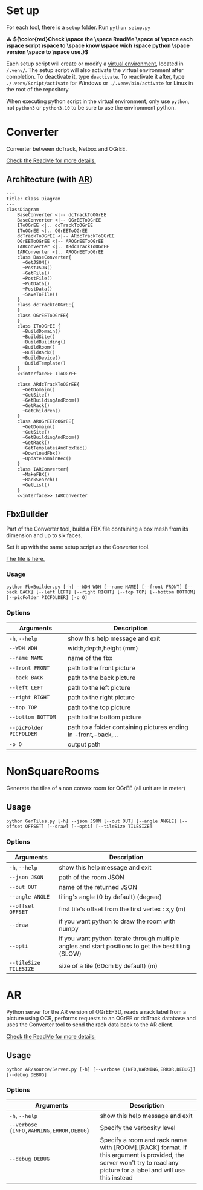 # Set up

For each tool, there is a `setup` folder. Run `python setup.py`

:warning: **${\color{red}Check \space the \space ReadMe \space of \space each \space script \space to \space know \space wich \space python \space version \space to \space use.}$** 

Each setup script will create or modify a [virtual environment](https://docs.python.org/3/library/venv.html), located in `/.venv/`. The setup script will also activate the virtual environment after completion. To deactivate it, type `deactivate`. To reactivate it after, type `./.venv/Script/activate` for Windows or `./.venv/bin/activate` for Linux in the root of the repository.

When executing python script in the virtual environment, only use `python`, not `python3` or `python3.10` to be sure to use the environment python.
# Converter

Converter between dcTrack, Netbox and OGrEE.

[Check the ReadMe for more details.](Converter/README.md)
## Architecture (with [AR](#ar))

```mermaid
---
title: Class Diagram
---
classDiagram
    BaseConverter <|-- dcTrackToOGrEE
    BaseConverter <|-- OGrEEToOGrEE
    IToOGrEE <|.. dcTrackToOGrEE
    IToOGrEE <|.. OGrEEToOGrEE
    dcTrackToOGrEE <|-- ARdcTrackToOGrEE
    OGrEEToOGrEE <|-- AROGrEEToOGrEE
    IARConverter <|.. ARdcTrackToOGrEE
    IARConverter <|.. AROGrEEToOGrEE
    class BaseConverter{
      +GetJSON()
      +PostJSON()
      +GetFile()
      +PostFile()
      +PutData()
      +PostData()
      +SaveToFile()
    }
    class dcTrackToOGrEE{
    }
    class OGrEEToOGrEE{
    }
    class IToOGrEE {    
      +BuildDomain()
      +BuildSite()
      +BuildBuilding()
      +BuildRoom()
      +BuildRack()
      +BuildDevice()
      +BuildTemplate()
    }
    <<interface>> IToOGrEE
  
    class ARdcTrackToOGrEE{
      +GetDomain()
      +GetSite()
      +GetBuildingAndRoom()
      +GetRack()
      +GetChildren()
    }
    class AROGrEEToOGrEE{
      +GetDomain()
      +GetSite()
      +GetBuildingAndRoom()
      +GetRack()
      +GetTemplatesAndFbxRec()
      +DownloadFbx()
      +UpdateDomainRec()
    }
    class IARConverter{
      +MakeFBX()
      +RackSearch()
      +GetList()
    }
    <<interface>> IARConverter
```
## FbxBuilder

Part of the Converter tool, build a FBX file containing a box mesh from its dimension and up to six faces.

Set it up with the same setup script as the Converter tool.

[The file is here.](/Converter/source/fbx/FbxBuilder.py)

### Usage

```console
python FbxBuilder.py [-h] --WDH WDH [--name NAME] [--front FRONT] [--back BACK] [--left LEFT] [--right RIGHT] [--top TOP] [--bottom BOTTOM] [--picFolder PICFOLDER] [-o O]
```

### Options

   Arguments              | Description
  ------------------------|---------------------------    
  `-h`, `--help`          | show this help message and exit
  `--WDH WDH`             | width,depth,height (mm)
  `--name NAME`           | name of the fbx
  `--front FRONT`         | path to the front picture
  `--back BACK`           | path to the back picture
  `--left LEFT`           | path to the left picture
  `--right RIGHT`         | path to the right picture
  `--top TOP`             | path to the top picture
  `--bottom BOTTOM`       | path to the bottom picture
  `--picFolder PICFOLDER` | path to a folder containing pictures ending in -front,-back,...
  `-o O`                  | output path

# NonSquareRooms

Generate the tiles of a non convex room for OGrEE (all unit are in meter)

## Usage

```console
python GenTiles.py [-h] --json JSON [--out OUT] [--angle ANGLE] [--offset OFFSET] [--draw] [--opti] [--tileSize TILESIZE]
```

### Options

   Arguments            | Description
  ----------------------|---------------------------    
  `-h`, `--help`        | show this help message and exit
  `--json JSON`         | path of the room JSON
  `--out OUT`           | name of the returned JSON
  `--angle ANGLE`       | tiling's angle (0 by default) (degree)
  `--offset OFFSET`     | first tile's offset from the first vertex : x,y (m)
  `--draw`              | if you want python to draw the room with numpy
  `--opti`              | if you want python iterate through multiple angles and start positions to get the best tiling (SLOW)
  `--tileSize TILESIZE` | size of a tile (60cm by default) (m)

# AR

Python server for the AR version of OGrEE-3D, reads a rack label from a picture using OCR, performs requests to an OGrEE or dcTrack database and uses the Converter tool to send the rack data back to the AR client.

[Check the ReadMe for more details.](AR/README.md)

## Usage

```console
python AR/source/Server.py [-h] [--verbose {INFO,WARNING,ERROR,DEBUG}] [--debug DEBUG]
```

### Options

   Arguments                            | Description
  --------------------------------------|---------------------------    
  `-h`, `--help`                        | show this help message and exit
  `--verbose {INFO,WARNING,ERROR,DEBUG}`| Specify the verbosity level
  `--debug DEBUG`                             | Specify a room and rack name with [ROOM].[RACK] format. If this argument is provided, the server won't try to read any picture for a label and will use this instead
